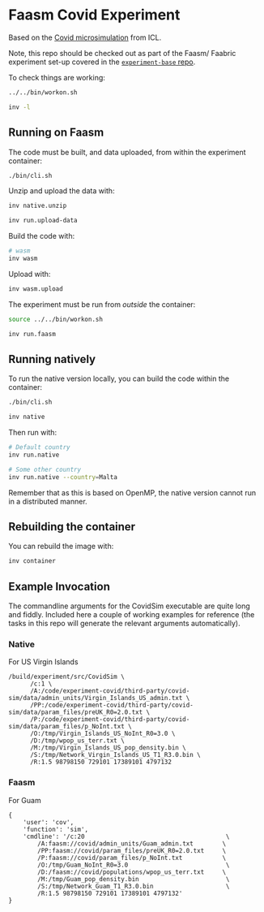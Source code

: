 # Faasm Covid Experiment

Based on the [Covid microsimulation](https://github.com/mrc-ide/covid-sim) from
ICL.

Note, this repo should be checked out as part of the Faasm/ Faabric experiment
set-up covered in the [`experiment-base`
repo](https://github.com/faasm/experiment-base).

To check things are working:

```bash
../../bin/workon.sh

inv -l
```

## Running on Faasm

The code must be built, and data uploaded, from within the experiment container:

```bash
./bin/cli.sh
```

Unzip and upload the data with:

```bash
inv native.unzip

inv run.upload-data
```

Build the code with:

```bash
# wasm
inv wasm
```

Upload with:

```bash
inv wasm.upload
```

The experiment must be run from _outside_ the container:

```bash
source ../../bin/workon.sh

inv run.faasm
```

## Running natively

To run the native version locally, you can build the code within the container:

```bash
./bin/cli.sh

inv native
```

Then run with:

```bash
# Default country
inv run.native

# Some other country
inv run.native --country=Malta
```

Remember that as this is based on OpenMP, the native version cannot run in a
distributed manner.

## Rebuilding the container

You can rebuild the image with:

```bash
inv container
```

## Example Invocation

The commandline arguments for the CovidSim executable are quite long and fiddly.
Included here a couple of working examples for reference (the tasks in this repo
will generate the relevant arguments automatically).

### Native

For US Virgin Islands

```
/build/experiment/src/CovidSim \
      /c:1 \
      /A:/code/experiment-covid/third-party/covid-sim/data/admin_units/Virgin_Islands_US_admin.txt \
      /PP:/code/experiment-covid/third-party/covid-sim/data/param_files/preUK_R0=2.0.txt \
      /P:/code/experiment-covid/third-party/covid-sim/data/param_files/p_NoInt.txt \
      /O:/tmp/Virgin_Islands_US_NoInt_R0=3.0 \
      /D:/tmp/wpop_us_terr.txt \
      /M:/tmp/Virgin_Islands_US_pop_density.bin \
      /S:/tmp/Network_Virgin_Islands_US_T1_R3.0.bin \
      /R:1.5 98798150 729101 17389101 4797132
```

### Faasm

For Guam

```
{
    'user': 'cov',
    'function': 'sim',
    'cmdline': '/c:20                                       \
        /A:faasm://covid/admin_units/Guam_admin.txt        \
        /PP:faasm://covid/param_files/preUK_R0=2.0.txt     \
        /P:faasm://covid/param_files/p_NoInt.txt           \
        /O:/tmp/Guam_NoInt_R0=3.0                           \
        /D:/faasm://covid/populations/wpop_us_terr.txt     \
        /M:/tmp/Guam_pop_density.bin                        \
        /S:/tmp/Network_Guam_T1_R3.0.bin                    \
        /R:1.5 98798150 729101 17389101 4797132'
}
```
